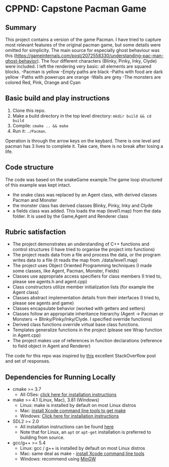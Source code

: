 # CPPND: Capstone Pacman Game

## Summary
This project contains a version of the game Pacman. I have tried to capture most relevant features of the original pacman game, but some details were omitted for simplicity.
The main source for especially ghost behaviour was this (https://gameinternals.com/post/2072558330/understanding-pac-man-ghost-behavior). The four different characters (Blinky, Pinky, Inky, Clyde) were included. I left the rendering very basic: all elements are squared blocks. 
-Pacman is yellow
-Empty paths are black
-Paths with food are dark yellow
-Paths with powerups are orange
-Walls are grey
-The monsters are colored Red, Pink, Orange and Cyan


## Basic build and play instructions
1. Clone this repo.
2. Make a build directory in the top level directory: `mkdir build && cd build`
3. Compile: `cmake .. && make`
4. Run it: `./Pacman`.

Operation is through the arrow keys on the keybard. There is one level and pacman has 3 lives to complete it. Take care, there is no break after losing a life.

## Code structure
The code was based on the snakeGame example.The game loop structured of this example was kept intact.
- the snake class was replaced by an Agent class, with derived classes Pacman and Monster
- the monster class has derived classes Blinky, Pinky, Inky and Clyde
- a fields class was added. This loads the map (level1.map) from the data folder. It is used by the Game,Agent and Renderer class

## Rubric satisfaction
- The project demonstrates an understanding of C++ functions and control structures  (I have tried to organise the project into functions)
- The project reads data from a file and process the data, or the program writes data to a file (it reads the map from ./data/level1.map)
- The project uses Object Oriented Programming techniques (I made some classes, like Agent, Pacman, Monster, Fields)
- Classes use appropriate access specifiers for class members (I tried to, please see agents.h and agent.cpp)
- Class constructors utilize member initialization lists (for example the Agent class)
- Classes abstract implementation details from their interfaces (I tried to, please see agents and game)
- Classes encapsulate behavior (worked with getters and setters)
- Classes follow an appropriate inheritance hierarchy (Agent -> Pacman or Monsters -> Blinky/Pinky/Inky/Clyde. I specified override functions)
- Derived class functions override virtual base class functions.
- Templates generalize functions in the project (please see Wrap function in Agent.cpp)
- The project makes use of references in function declarations (reference to field object in Agent and Renderer)




The code for this repo was inspired by [this](https://codereview.stackexchange.com/questions/212296/snake-game-in-c-with-sdl) excellent StackOverflow post and set of responses.

## Dependencies for Running Locally
* cmake >= 3.7
  * All OSes: [click here for installation instructions](https://cmake.org/install/)
* make >= 4.1 (Linux, Mac), 3.81 (Windows)
  * Linux: make is installed by default on most Linux distros
  * Mac: [install Xcode command line tools to get make](https://developer.apple.com/xcode/features/)
  * Windows: [Click here for installation instructions](http://gnuwin32.sourceforge.net/packages/make.htm)
* SDL2 >= 2.0
  * All installation instructions can be found [here](https://wiki.libsdl.org/Installation)
  * Note that for Linux, an `apt` or `apt-get` installation is preferred to building from source.
* gcc/g++ >= 5.4
  * Linux: gcc / g++ is installed by default on most Linux distros
  * Mac: same deal as make - [install Xcode command line tools](https://developer.apple.com/xcode/features/)
  * Windows: recommend using [MinGW](http://www.mingw.org/)


